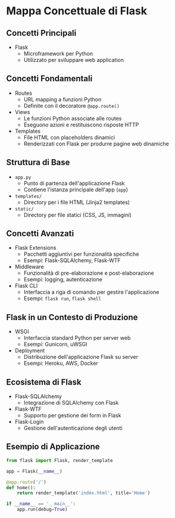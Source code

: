 # Mappa Concettuale di Flask

## Concetti Principali
- Flask
  - Microframework per Python
  - Utilizzato per sviluppare web application

## Concetti Fondamentali
- Routes
  - URL mapping a funzioni Python
  - Definite con il decoratore `@app.route()`
- Views
  - Le funzioni Python associate alle routes
  - Eseguono azioni e restituiscono risposte HTTP
- Templates
  - File HTML con placeholders dinamici
  - Renderizzati con Flask per produrre pagine web dinamiche

## Struttura di Base
- `app.py`
  - Punto di partenza dell'applicazione Flask
  - Contiene l'istanza principale dell'app (`app`)
- `templates/`
  - Directory per i file HTML (Jinja2 templates)
- `static/`
  - Directory per file statici (CSS, JS, immagini)

## Concetti Avanzati
- Flask Extensions
  - Pacchetti aggiuntivi per funzionalità specifiche
  - Esempi: Flask-SQLAlchemy, Flask-WTF
- Middleware
  - Funzionalità di pre-elaborazione e post-elaborazione
  - Esempi: logging, autenticazione
- Flask CLI
  - Interfaccia a riga di comando per gestire l'applicazione
  - Esempi: `flask run`, `flask shell`

## Flask in un Contesto di Produzione
- WSGI
  - Interfaccia standard Python per server web
  - Esempi: Gunicorn, uWSGI
- Deployment
  - Distribuzione dell'applicazione Flask su server
  - Esempi: Heroku, AWS, Docker

## Ecosistema di Flask
- Flask-SQLAlchemy
  - Integrazione di SQLAlchemy con Flask
- Flask-WTF
  - Supporto per gestione dei form in Flask
- Flask-Login
  - Gestione dell'autenticazione degli utenti

## Esempio di Applicazione
```python
from flask import Flask, render_template

app = Flask(__name__)

@app.route('/')
def home():
    return render_template('index.html', title='Home')

if __name__ == '__main__':
    app.run(debug=True)
